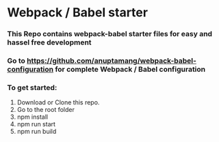 # Webpack / Babel starter

### This Repo contains webpack-babel starter files for easy and hassel free development

### Go to https://github.com/anuptamang/webpack-babel-configuration for complete Webpack / Babel configuration

### To get started:

1. Download or Clone this repo.
2. Go to the root folder
3. npm install
4. npm run start
5. npm run build
